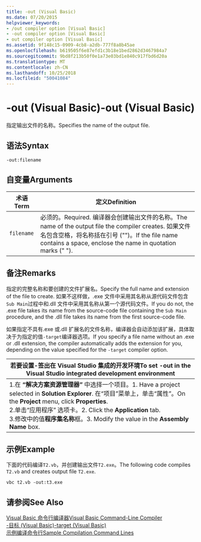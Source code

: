```yaml
---
title: -out (Visual Basic)
ms.date: 07/20/2015
helpviewer_keywords:
- /out compiler option [Visual Basic]
- -out compiler option [Visual Basic]
- out compiler option [Visual Basic]
ms.assetid: 9f148c15-0909-4cb8-a2db-777f8a8b45ae
ms.openlocfilehash: b619505f6e87efd1c3b18e1bed2862d3467984a7
ms.sourcegitcommit: 9bd8f213b50f0e1a73e03bd1e840c917fbd6d20a
ms.translationtype: MT
ms.contentlocale: zh-CN
ms.lasthandoff: 10/25/2018
ms.locfileid: "50041084"
---
```

# <a name="-out-visual-basic"></a><span data-ttu-id="85822-102">-out (Visual Basic)</span><span class="sxs-lookup"><span data-stu-id="85822-102">-out (Visual Basic)</span></span>
<span data-ttu-id="85822-103">指定输出文件的名称。</span><span class="sxs-lookup"><span data-stu-id="85822-103">Specifies the name of the output file.</span></span>  
  
## <a name="syntax"></a><span data-ttu-id="85822-104">语法</span><span class="sxs-lookup"><span data-stu-id="85822-104">Syntax</span></span>  
  
```  
-out:filename  
```  
  
## <a name="arguments"></a><span data-ttu-id="85822-105">自变量</span><span class="sxs-lookup"><span data-stu-id="85822-105">Arguments</span></span>  
  
|<span data-ttu-id="85822-106">术语</span><span class="sxs-lookup"><span data-stu-id="85822-106">Term</span></span>|<span data-ttu-id="85822-107">定义</span><span class="sxs-lookup"><span data-stu-id="85822-107">Definition</span></span>|  
|---|---|  
|`filename`|<span data-ttu-id="85822-108">必须的。</span><span class="sxs-lookup"><span data-stu-id="85822-108">Required.</span></span> <span data-ttu-id="85822-109">编译器会创建输出文件的名称。</span><span class="sxs-lookup"><span data-stu-id="85822-109">The name of the output file the compiler creates.</span></span> <span data-ttu-id="85822-110">如果文件名包含空格，将名称括在引号 ("")。</span><span class="sxs-lookup"><span data-stu-id="85822-110">If the file name contains a space, enclose the name in quotation marks (" ").</span></span>|  
  
## <a name="remarks"></a><span data-ttu-id="85822-111">备注</span><span class="sxs-lookup"><span data-stu-id="85822-111">Remarks</span></span>  
 <span data-ttu-id="85822-112">指定的完整名称和要创建的文件扩展名。</span><span class="sxs-lookup"><span data-stu-id="85822-112">Specify the full name and extension of the file to create.</span></span> <span data-ttu-id="85822-113">如果不这样做，.exe 文件中采用其名称从源代码文件包含`Sub Main`过程中和.dll 文件中采用其名称从第一个源代码文件。</span><span class="sxs-lookup"><span data-stu-id="85822-113">If you do not, the .exe file takes its name from the source-code file containing the `Sub Main` procedure, and the .dll file takes its name from the first source-code file.</span></span>  
  
 <span data-ttu-id="85822-114">如果指定不具有.exe 或.dll 扩展名的文件名称，编译器会自动添加该扩展，具体取决于为指定的值`-target`编译器选项。</span><span class="sxs-lookup"><span data-stu-id="85822-114">If you specify a file name without an .exe or .dll extension, the compiler automatically adds the extension for you, depending on the value specified for the `-target` compiler option.</span></span>  
  
|<span data-ttu-id="85822-115">若要设置-签出在 Visual Studio 集成的开发环境</span><span class="sxs-lookup"><span data-stu-id="85822-115">To set -out in the Visual Studio integrated development environment</span></span>|  
|---|  
|<span data-ttu-id="85822-116">1.在 **“解决方案资源管理器”** 中选择一个项目。</span><span class="sxs-lookup"><span data-stu-id="85822-116">1.  Have a project selected in **Solution Explorer**.</span></span> <span data-ttu-id="85822-117">在“项目”菜单上，单击“属性”。</span><span class="sxs-lookup"><span data-stu-id="85822-117">On the **Project** menu, click **Properties**.</span></span> <br /><span data-ttu-id="85822-118">2.单击“应用程序”  选项卡。</span><span class="sxs-lookup"><span data-stu-id="85822-118">2.  Click the **Application** tab.</span></span><br /><span data-ttu-id="85822-119">3.修改中的值**程序集名称**框。</span><span class="sxs-lookup"><span data-stu-id="85822-119">3.  Modify the value in the **Assembly Name** box.</span></span>|  
  
## <a name="example"></a><span data-ttu-id="85822-120">示例</span><span class="sxs-lookup"><span data-stu-id="85822-120">Example</span></span>  
 <span data-ttu-id="85822-121">下面的代码编译`T2.vb`，并创建输出文件`T2.exe`。</span><span class="sxs-lookup"><span data-stu-id="85822-121">The following code compiles `T2.vb` and creates output file `T2.exe`.</span></span>  
  
```console
vbc t2.vb -out:t3.exe  
```  
  
## <a name="see-also"></a><span data-ttu-id="85822-122">请参阅</span><span class="sxs-lookup"><span data-stu-id="85822-122">See Also</span></span>  
 [<span data-ttu-id="85822-123">Visual Basic 命令行编译器</span><span class="sxs-lookup"><span data-stu-id="85822-123">Visual Basic Command-Line Compiler</span></span>](../../../visual-basic/reference/command-line-compiler/index.md)  
 [<span data-ttu-id="85822-124">-目标 (Visual Basic)</span><span class="sxs-lookup"><span data-stu-id="85822-124">-target (Visual Basic)</span></span>](../../../visual-basic/reference/command-line-compiler/target.md)  
 [<span data-ttu-id="85822-125">示例编译命令行</span><span class="sxs-lookup"><span data-stu-id="85822-125">Sample Compilation Command Lines</span></span>](../../../visual-basic/reference/command-line-compiler/sample-compilation-command-lines.md)
